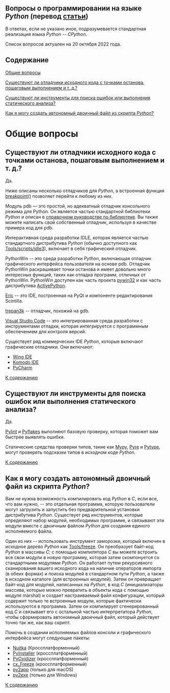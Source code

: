 ## Вопросы о программировании на языке *Python* (перевод [статьи](https://docs.python.org/3/faq/programming.html))

В ответах, если не указано иное, подразумевается стандартная реализация языка *Python* -- *CPython*.

Список вопросов актуален на 20 октября 2022 года.

## Содержание

[Общие вопросы](#общие-вопросы)

[Существуют ли отладчики исходного кода с точками останова, пошаговым выполнением и т. д.?](#существуют-ли-отладчики-исходного-кода-с-точками-останова-пошаговым-выполнением-и-т-д)

[Существуют ли инструменты для поиска ошибок или выполнения статического анализа?](#существуют-ли-инструменты-для-поиска-ошибок-или-выполнения-статического-анализа)

[Как я могу создать автономный двоичный файл из скрипта *Python*?](#как-я-могу-создать-автономный-двоичный-файл-из-скрипта-python)


# Общие вопросы

## Существуют ли отладчики исходного кода с точками останова, пошаговым выполнением и т. д.? 

Да.

Ниже описаны несколько отладчиков для *Python*, а встроенная функция 
[breakpoint()](https://docs.python.org/3/library/functions.html#breakpoint) 
позволяет перейти к любому из них. 

Модуль pdb — это простой, но адекватный отладчик консольного режима для Python.
Он является частью стандартной библиотеки *Python* и описан
в [справочном руководстве по библиотеке](https://docs.python.org/3/library/pdb.html#module-pdb). 
Вы также можете написать свой собственный отладчик, используя в качестве
примера код для pdb. 

Интерактивная среда разработки IDLE, которая является частью стандартного
дистрибутива *Python* (обычно доступного как
[Tools/scripts/idle3](https://github.com/python/cpython/blob/main/Tools/scripts/idle3)),
включает в себя графический отладчик. 

PythonWin -- это среда разработки *Python*, включающая отладчик графического
интерфейса пользователя на основе pdb. Отладчик PythonWin раскрашивает точки 
останова и имеет довольно много интересных функций, таких как отладка программ, 
отличных от PythonWin. PythonWin доступен как часть проекта 
[pywin32](https://github.com/mhammond/pywin32) и как часть дистрибутива 
[ActivePython](https://www.activestate.com/products/python/). 

[Eric](https://eric-ide.python-projects.org/) -- это IDE, построенная на PyQt
и компоненте редактирования Scintilla.

[trepan3k](https://github.com/rocky/python3-trepan/) -- отладчик, похожий
на gdb.

[Visual Studio Code](https://code.visualstudio.com/) -- это интегрированная
среда разработки с инструментами отладки, которая интегрируется с программным обеспечением для контроля версий. 

Существует ряд коммерческих IDE *Python*, которые включают графические отладчики. Они включают: 

- [Wing IDE](https://wingware.com/) 
- [Komodo IDE](https://www.activestate.com/products/komodo-ide/)
- [PyCharm](https://www.jetbrains.com/pycharm/)

[К содержанию](#содержание)


## Существуют ли инструменты для поиска ошибок или выполнения статического анализа?

 Да.
 
 [Pylint](https://pylint.pycqa.org/en/latest/index.html) 
 и [Pyflakes](https://github.com/PyCQA/pyflakes) выполняют базовую проверку, 
 которая поможет вам быстрее выявлять ошибки. 
 
 Статические средства проверки типов, такие как [Mypy](http://mypy-lang.org/), 
 [Pyre](https://pyre-check.org/) и [Pytype](https://github.com/google/pytype), 
 могут проверять подсказки типов в исходном коде *Python*.

[К содержанию](#содержание)


## Как я могу создать автономный двоичный файл из скрипта *Python*? 

Вам не нужна возможность компилировать код *Python* в *C*, если все, что вам
нужно, -- это отдельная программа, которую пользователи могут загрузить
и запустить без предварительной установки дистрибутива *Python*. Существует ряд
инструментов, которые определяют набор модулей, необходимых программе,
и связывают эти модули вместе с двоичным файлом *Python* для создания единого 
исполняемого файла. 

Один из них -- использовать инструмент заморозки, который включен в исходное
дерево *Python* как 
[Tools/freeze](https://github.com/python/cpython/tree/main/Tools/freeze). 
Он преобразует байт-код *Python* в массивы *C*; с помощью компилятора *C* вы
можете встроить все свои модули в новую программу, которая затем скомпонуется
со стандартными модулями *Python*. Он работает путем рекурсивного сканирования
вашего исходного кода на наличие операторов импорта (в обеих формах) и поиска
модулей в стандартном пути *Python*, а также в исходном каталоге (для
встроенных модулей). Затем он превращает байт-код для модулей, написанных
на *Python*, в код *C* (инициализаторы массива, которые можно превратить
в объекты кода с помощью модуля marshal) и создает настраиваемый файл
конфигурации, который содержит только те встроенные модули, которые фактически 
используются в программа. Затем он компилирует сгенерированный код *C* 
и связывает его с остальной частью интерпретатора *Python*, чтобы сформировать 
автономный двоичный файл, который действует точно так же, как ваш скрипт.

Помочь в создании исполняемых файлов консоли и графического интерфейса могут следующие пакеты: 

- [Nuitka](https://nuitka.net/) (Кроссплатформенный)
- [PyInstaller](https://pyinstaller.org/) (кроссплатформенный)
- [PyOxidizer](https://pyoxidizer.readthedocs.io/en/stable/) (кроссплатформенный)
- [cx_Freeze](https://marcelotduarte.github.io/cx_Freeze/) (кроссплатформенный)
- [py2app](https://github.com/ronaldoussoren/py2app) (только для macOS)
- [py2exe](https://www.py2exe.org/) (только для Windows)

[К содержанию](#содержание)
